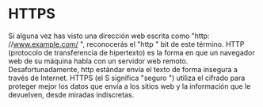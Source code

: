 [Title]: # (HTTPS)
[Difficulty]: # (Principiante)
[Order]: # (53)

# HTTPS

Si alguna vez has visto una dirección web escrita como "http: //www.example.com/ ", reconocerás el "http " bit de este término. HTTP (protocolo de transferencia de hipertexto) es la forma en que un navegador web de su máquina habla con un servidor web remoto. Desafortunadamente, http estándar envía el texto de forma insegura a través de Internet. HTTPS (el S significa "seguro ") utiliza el cifrado para proteger mejor los datos que envía a los sitios web y la información que le devuelven, desde miradas indiscretas.